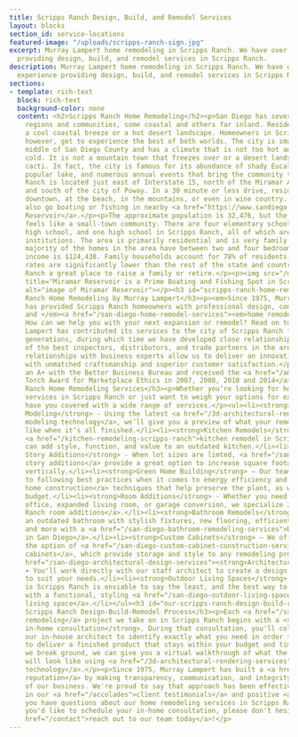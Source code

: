 ```yaml
---
title: Scripps Ranch Design, Build, and Remodel Services
layout: blocks
section_id: service-locations
featured-image: "/uploads/scripps-ranch-sign.jpg"
excerpt: Murray Lampert home remodeling in Scripps Ranch. We have over 40 years experience
  providing design, build, and remodel services in Scripps Ranch.
description: Murray Lampert home remodeling in Scripps Ranch. We have over 40 years
  experience providing design, build, and remodel services in Scripps Ranch.
sections:
- template: rich-text
  block: rich-text
  background-color: none
  content: <h2>Scripps Ranch Home Remodeling</h2><p>San Diego has several different
    regions and communities, some coastal and others far inland. Residents can choose
    a cool coastal breeze or a hot desert landscape. Homeowners in Scripps Ranch,
    however, get to experience the best of both worlds. The city is smack dab in the
    middle of San Diego County and has a climate that is not too hot and never too
    cold. It is not a mountain town that freezes over or a desert landscape full of
    cacti. In fact, the city is famous for its abundance of shady Eucalyptus trees,
    popular lake, and numerous annual events that bring the community together.</p><p>Scripps
    Ranch is located just east of Interstate 15, north of the Miramar Air Force Base,
    and south of the city of Poway. In a 30 minute or less drive, residents can be
    downtown, at the beach, in the mountains, or even in wine country. Residents can
    also go boating or fishing in nearby <a href="https://www.sandiego.gov/water/recreation/reservoirs/miramar">Miramar
    Reservoir</a>.</p><p>The approximate population is 32,476, but the city still
    feels like a small-town community. There are four elementary schools, one junior
    high school, and one high school in Scripps Ranch, all of which are high performing
    institutions. The area is primarily residential and is very family friendly. The
    majority of the homes in the area have between two and four bedrooms and the median
    income is $124,438. Family households account for 78% of residents, and crime
    rates are significantly lower than the rest of the state and country, making Scripps
    Ranch a great place to raise a family or retire.</p><p><img src="/uploads/miramar-reservoir.jpg"
    title="Miramar Reservoir is a Prime Boating and Fishing Spot in Scripps Ranch"
    alt="image of Miramar Reservoir"></p><h3 id="scripps-ranch-home-remodeling-by-murray-lampert">Scripps
    Ranch Home Remodeling by Murray Lampert</h3><p><em>Since 1975, Murray Lampert
    has provided Scripps Ranch homeowners with professional design, construction,
    and </em><a href="/san-diego-home-remodel-services"><em>home remodeling services</em></a><em>.
    How can we help you with your next expansion or remodel? Read on to find out.</em></p><p>Murray
    Lampert has contributed its services to the city of Scripps Ranch for over four
    generations, during which time we have developed close relationships with some
    of the best inspectors, distributors, and trade partners in the area. These longstanding
    relationships with business experts allow us to deliver an innovative product
    with unmatched craftsmanship and superior customer satisfaction.</p><p>We maintain
    an A+ with the Better Business Bureau and received the <a href="/another-better-business-bureau-torch-award">BBB
    Torch Award for Marketplace Ethics in 2007, 2008, 2010 and 2014</a>.</p><h3 id="scripps-ranch-home-remodeling-services">Scripps
    Ranch Home Remodeling Services</h3><p>Whether you’re looking for home remodeling
    services in Scripps Ranch or just want to weigh your options for expansion, we
    have you covered with a wide range of services.</p><ul><li><strong>3D Project
    Modeling</strong> - Using the latest <a href="/3d-architectural-rendering-services">3D
    modeling technology</a>, we’ll give you a preview of what your remodel will look
    like when it’s all finished.</li><li><strong>Kitchen Remodels</strong> - A professionally-designed
    <a href="/kitchen-remodeling-scripps-ranch">kitchen remodel in Scripps Ranch</a>
    can add style, function, and value to an outdated kitchen.</li><li><strong>Second
    Story Additions</strong> - When lot sizes are limted, <a href="/san-diego-second-story-addition">second
    story additions</a> provide a great option to increase square footage by building
    vertically.</li><li><strong>Green Home Building</strong> – Our team is committed
    to following best practices when it comes to energy efficiency and <a href="/san-diego-green-home-construction">green
    home construction</a> techniques that help preserve the plant, as well as your
    budget.</li><li><strong>Room Additions</strong> - Whether you need a new home
    office, expanded living room, or garage conversion, we specialize in <a href="/room-additions-scripps-ranch">Scripps
    Ranch room additions</a>.</li><li><strong>Bathroom Remodels</strong> – Upgrade
    an outdated bathroom with stylish fixtures, new flooring, efficient plumbing,
    and more with a <a href="/san-diego-bathroom-remodeling-services">bathroom remodel
    in San Diego</a>.</li><li><strong>Custom Cabinets</strong> – We offer our clients
    the option of <a href="/san-diego-custom-cabinet-construction-services">custom
    cabinets</a>, which provide storage and style to any remodeling project.</li><li><a
    href="/san-diego-architectural-design-services"><strong>Architectural Design</strong></a>
    - You'll work directly with our staff architect to create a design that is customized
    to suit your needs.</li><li><strong>Outdoor Living Spaces</strong> – The weather
    is Scripps Ranch is enviable to say the least, and the best way to enjoy it is
    with a functional, styling <a href="/san-diego-outdoor-living-space-design/">outdoor
    living space</a>.</li></ul><h3 id="our-scripps-ranch-design-build-remodel-process">Our
    Scripps Ranch Design-Build-Remodel Process</h3><p>Each <a href="/san-diego-home-remodel-services">home
    remodeling</a> project we take on in Scripps Ranch begins with a <strong>free
    in-home consultation</strong>. During that consultation, you'll collaborate with
    our in-house architect to identify exactly what you need in order for our team
    to deliver a finished product that stays within your budget and timeline. Before
    we break ground, we can give you a virtual walkthrough of what the remodeled space
    will look like using <a href="/3d-architectural-rendering-services">3D rendering
    technology</a>.</p><p>Since 1975, Murray Lampert has built a <a href="https://www.youtube.com/watch?v=oRPb3--nimI">rock-solid
    reputation</a> by making transparency, communication, and integrity the foundation
    of our business. We're proud to say that approach has been effective, and is reflected
    in our <a href="/accolades">client testimonials</a> and positive <a href="/accolades">reviews</a>.</p><p>If
    you have questions about our home remodeling services in Scripps Ranch, or if
    you'd like to schedule your in-home consultation, please don't hesitate to <a
    href="/contact">reach out to our team today</a>!</p>
---
```


